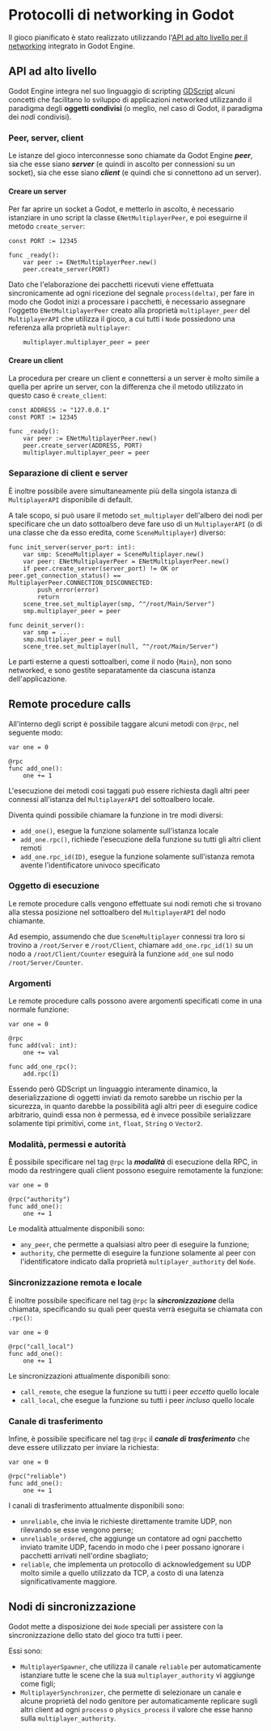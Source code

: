 # Protocolli di networking in Godot

Il gioco pianificato è stato realizzato utilizzando l'[API ad alto livello per il networking] integrato in Godot Engine.

## API ad alto livello

Godot Engine integra nel suo linguaggio di scripting [GDScript] alcuni concetti che facilitano lo sviluppo di applicazioni networked utilizzando il paradigma degli **oggetti condivisi** (o meglio, nel caso di Godot, il paradigma dei *nodi* condivisi).

### Peer, server, client

Le istanze del gioco interconnesse sono chiamate da Godot Engine ***peer***, sia che esse siano ***server*** (e quindi in ascolto per connessioni su un socket), sia che esse siano ***client*** (e quindi che si connettono ad un server).

#### Creare un server

Per far aprire un socket a Godot, e metterlo in ascolto, è necessario istanziare in uno script la classe `ENetMultiplayerPeer`, e poi eseguirne il metodo `create_server`:

```gdscript
const PORT := 12345

func _ready():
	var peer := ENetMultiplayerPeer.new()
	peer.create_server(PORT)
```

Dato che l'elaborazione dei pacchetti ricevuti viene effettuata sincronicamente ad ogni ricezione del segnale `process(delta)`, per fare in modo che Godot inizi a processare i pacchetti, è necessario assegnare l'oggetto `ENetMultiplayerPeer` creato alla proprietà `multiplayer_peer` del `MultiplayerAPI` che utilizza il gioco, a cui tutti i `Node` possiedono una referenza alla proprietà `multiplayer`:

```gdscript
	multiplayer.multiplayer_peer = peer
```

#### Creare un client

La procedura per creare un client e connettersi a un server è molto simile a quella per aprire un server, con la differenza che il metodo utilizzato in questo caso è `create_client`:

```gdscript
const ADDRESS := "127.0.0.1"
const PORT := 12345

func _ready():
	var peer := ENetMultiplayerPeer.new()
	peer.create_server(ADDRESS, PORT)
	multiplayer.multiplayer_peer = peer
```

### Separazione di client e server

È inoltre possibile avere simultaneamente più della singola istanza di `MultiplayerAPI` disponibile di default.

A tale scopo, si può usare il metodo `set_multiplayer` dell'albero dei nodi per specificare che un dato sottoalbero deve fare uso di un `MultiplayerAPI` (o di una classe che da esso eredita, come `SceneMultiplayer`) diverso:

```gdscript
func init_server(server_port: int):
	var smp: SceneMultiplayer = SceneMultiplayer.new()
	var peer: ENetMultiplayerPeer = ENetMultiplayerPeer.new()
	if peer.create_server(server_port) != OK or peer.get_connection_status() == MultiplayerPeer.CONNECTION_DISCONNECTED:
		push_error(error)
		return
	scene_tree.set_multiplayer(smp, ^"/root/Main/Server")
	smp.multiplayer_peer = peer

func deinit_server():
	var smp = ...
	smp.multiplayer_peer = null
	scene_tree.set_multiplayer(null, ^"/root/Main/Server")
```

Le parti esterne a questi sottoalberi, come il nodo {`Main`}, non sono networked, e sono gestite separatamente da ciascuna istanza dell'applicazione.

## Remote procedure calls

All'interno degli script è possibile taggare alcuni metodi con `@rpc`, nel seguente modo:

```gdscript
var one = 0

@rpc
func add_one():
	one += 1
```

L'esecuzione dei metodi così taggati può essere richiesta dagli altri peer connessi all'istanza del `MultiplayerAPI` del sottoalbero locale.

Diventa quindi possibile chiamare la funzione in tre modi diversi:

- `add_one()`, esegue la funzione solamente sull'istanza locale
- `add_one.rpc()`, richiede l'esecuzione della funzione su tutti gli altri client remoti
- `add_one.rpc_id(ID)`, esegue la funzione solamente sull'istanza remota avente l'identificatore univoco specificato

### Oggetto di esecuzione

Le remote procedure calls vengono effettuate sui nodi remoti che si trovano alla stessa posizione nel sottoalbero del `MultiplayerAPI` del nodo chiamante.

Ad esempio, assumendo che due `SceneMultiplayer` connessi tra loro si trovino a `/root/Server` e `/root/Client`, chiamare `add_one.rpc_id(1)` su un nodo a `/root/Client/Counter` eseguirà la funzione `add_one` sul nodo `/root/Server/Counter`.

### Argomenti

Le remote procedure calls possono avere argomenti specificati come in una normale funzione:

```gdscript
var one = 0

@rpc
func add(val: int):
	one += val

func add_one_rpc():
	add.rpc(1)
```

Essendo però GDScript un linguaggio interamente dinamico, la deserializzazione di oggetti inviati da remoto sarebbe un rischio per la sicurezza, in quanto darebbe la possibilità agli altri peer di eseguire codice arbitrario, quindi essa non è permessa, ed è invece possibile serializzare solamente tipi primitivi, come `int`, `float`, `String` o `Vector2`.

### Modalità, permessi e autorità

È possibile specificare nel tag `@rpc` la ***modalità*** di esecuzione della RPC, in modo da restringere quali client possono eseguire remotamente la funzione:

```gdscript
var one = 0

@rpc("authority")
func add_one():
	one += 1
```

Le modalità attualmente disponibili sono:

- `any_peer`, che permette a qualsiasi altro peer di eseguire la funzione;
- `authority`, che permette di eseguire la funzione solamente al peer con l'identificatore indicato dalla proprietà `multiplayer_authority` del `Node`.

### Sincronizzazione remota e locale

È inoltre possibile specificare nel tag `@rpc` la ***sincronizzazione*** della chiamata, specificando su quali peer questa verrà eseguita se chiamata con `.rpc()`:

```gdscript
var one = 0

@rpc("call_local")
func add_one():
	one += 1
```

Le sincronizzazioni attualmente disponibili sono:

- `call_remote`, che esegue la funzione su tutti i peer *eccetto* quello locale
- `call_local`, che esegue la funzione su tutti i peer *incluso* quello locale

### Canale di trasferimento

Infine, è possibile specificare nel tag `@rpc` il ***canale di trasferimento*** che deve essere utilizzato per inviare la richiesta:

```gdscript
var one = 0

@rpc("reliable")
func add_one():
	one += 1
```

I canali di trasferimento attualmente disponibili sono:

- `unreliable`, che invia le richieste direttamente tramite UDP, non rilevando se esse vengono perse;
- `unreliable_ordered`, che aggiunge un contatore ad ogni pacchetto inviato tramite UDP, facendo in modo che i peer possano ignorare i pacchetti arrivati nell'ordine sbagliato;
- `reliable`, che implementa un protocollo di acknowledgement su UDP molto simile a quello utilizzato da TCP, a costo di una latenza significativamente maggiore.

## Nodi di sincronizzazione

Godot mette a disposizione dei `Node` speciali per assistere con la sincronizzazione dello stato del gioco tra tutti i peer.

Essi sono:

- `MultiplayerSpawner`, che utilizza il canale `reliable` per automaticamente istanziare tutte le scene che la sua `multiplayer_authority` vi aggiunge come figli;
- `MultiplayerSynchronizer`, che permette di selezionare un canale e alcune proprietà del nodo genitore per automaticamente replicare sugli altri client ad ogni `process` o `physics_process` il valore che esse hanno sulla `multiplayer_authority`.



[API ad alto livello per il networking]: https://docs.godotengine.org/en/stable/tutorials/networking/high_level_multiplayer.html
[GDScript]: https://docs.godotengine.org/en/4.2/tutorials/scripting/gdscript/index.html